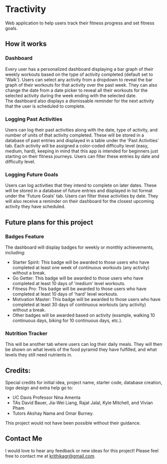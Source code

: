 # Tractivity
Web application to help users track their fitness progress and set fitness goals. 

## How it works

### Dashboard
Every user has a personalized dashboard displaying a bar graph of their weekly workouts based on the type of activity completed (default set to 'Walk'). Users can select any activity from a dropdown to reveal the bar graph of their workouts for that activity over the past week. They can also change the date from a date picker to reveal all their workouts for the selected activity during the week ending with the selected date.  
The dashboard also displays a dismissable reminder for the next activity that the user is scheduled to complete. 

### Logging Past Activities
Users can log their past activities along with the date, type of activity, and number of units of that activity completed. These will be stored in a database of past entries and displayed in a table under the 'Past Activities' tab. Each activity will be assigned a color-coded difficulty level (easy, medium, hard), keeping in mind that this app is intended for beginners just starting on their fitness journeys. Users can filter these entries by date and difficulty level. 

### Logging Future Goals
Users can log activities that they intend to complete on later dates. These will be stored in a database of future entries and displayed in list format under the 'Future Goals' tab. Users can filter these activities by date. They will also receive a reminder on their dashboard for the closest upcoming activity they have scheduled.

## Future plans for this project

### Badges Feature
The dashboard will display badges for weekly or monthly achievements, including:
- Starter Spirit: This badge will be awarded to those users who have completed at least one week of continuous workouts (any activity) without a break.
- Go Getter: This badge will be awarded to those users who have completed at least 10 days of 'medium' level workouts.
- Fitness Pro: This badge will be awarded to those users who have completed at least 10 days of 'hard' level workouts.
- Motivation Master: This badge will be awarded to those users who have completed at least 30 days of continuous workouts (any activity) without a break.
- Other badges will be awarded based on activity (example, walking 10 continuous days, biking for 10 continuous days, etc.).

### Nutrition Tracker
This will be another tab where users can log their daily meals. They will then be shown on what levels of the food pyramid they have fulfilled, and what levels they still need nutrients in. 

## Credits:
Special credits for initial idea, project name, starter code, database creation, logo design and extra help go to:
- UC Davis Professor Nina Amenta 
- TAs David Bauer, Jia-Wei Liang, Rajat Jalal, Kyle Mitchell, and Vivian Pham
- Tutors Akshay Nama and Omar Burney.  

This project would not have been possible without their guidance.

## Contact Me
I would love to hear any feedback or new ideas for this project! Please feel free to contact me at krithikagr@gmail.com.

